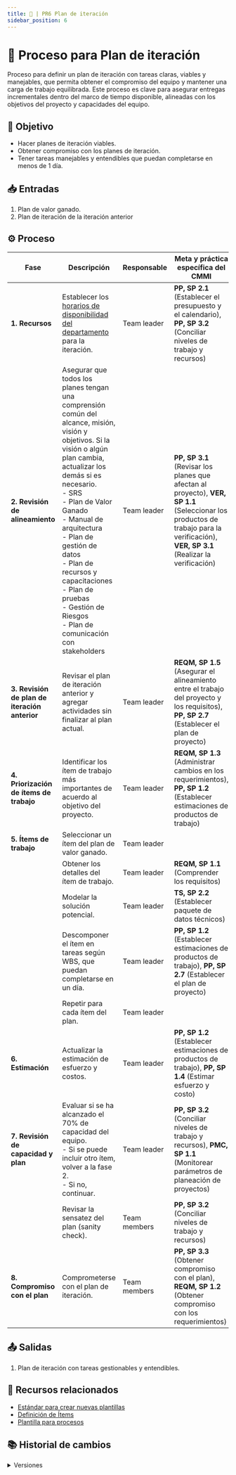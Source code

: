 ```yaml
---
title: 🚀 | PR6 Plan de iteración
sidebar_position: 6
---
```


# 🚀 Proceso para Plan de iteración

Proceso para definir un plan de iteración con tareas claras, viables y manejables, que permita obtener el compromiso del equipo y mantener una carga de trabajo equilibrada. Este proceso es clave para asegurar entregas incrementales dentro del marco de tiempo disponible, alineadas con los objetivos del proyecto y capacidades del equipo.

## 🎯 Objetivo

-   Hacer planes de iteración viables.
-   Obtener compromiso con los planes de iteración.
-   Tener tareas manejables y entendibles que puedan completarse en menos de 1 día.

## 📥 Entradas

1. Plan de valor ganado.
2. Plan de iteración de la iteración anterior

## ⚙️ Proceso

| Fase                                          | Descripción                                                                                                                                                                                                                                                                                                                                                                                                             | Responsable  | Meta y práctica específica del CMMI                                                                                                         |
| --------------------------------------------- | ----------------------------------------------------------------------------------------------------------------------------------------------------------------------------------------------------------------------------------------------------------------------------------------------------------------------------------------------------------------------------------------------------------------------- | ------------ | ------------------------------------------------------------------------------------------------------------------------------------------- |
| **1. Recursos**                               | Establecer los [horarios de disponibilidad del departamento](https://docs.google.com/spreadsheets/d/1s2sbsnxEtDKamKHRqQY08sVHEri6Mdv6VrKuplxs70I/edit?usp=sharing) para la iteración.                                                                                                                                                                                                                                   | Team leader  | **PP, SP 2.1** (Establecer el presupuesto y el calendario), **PP, SP 3.2** (Conciliar niveles de trabajo y recursos)                        |
| **2. Revisión de alineamiento**               | Asegurar que todos los planes tengan una comprensión común del alcance, misión, visión y objetivos. Si la visión o algún plan cambia, actualizar los demás si es necesario.<br/> - SRS<br/> - Plan de Valor Ganado<br/> - Manual de arquitectura<br/> - Plan de gestión de datos<br/> - Plan de recursos y capacitaciones<br/> - Plan de pruebas<br/> - Gestión de Riesgos<br/> - Plan de comunicación con stakeholders | Team leader  | **PP, SP 3.1** (Revisar los planes que afectan al proyecto), **VER, SP 1.1** (Seleccionar los productos de trabajo para la verificación), **VER, SP 3.1** (Realizar la verificación)                                                                                 |
| **3. Revisión de plan de iteración anterior** | Revisar el plan de iteración anterior y agregar actividades sin finalizar al plan actual.                                                                                                                                                                                                                                                                                                                               | Team leader  | **REQM, SP 1.5** (Asegurar el alineamiento entre el trabajo del proyecto y los requisitos), **PP, SP 2.7** (Establecer el plan de proyecto) |
| **4. Priorización de ítems de trabajo**       | Identificar los ítem de trabajo más importantes de acuerdo al objetivo del proyecto.                                                                                                                                                                                                                                                                                                                                    | Team leader  | **REQM, SP 1.3** (Administrar cambios en los requerimientos), **PP, SP 1.2** (Establecer estimaciones de productos de trabajo)              |
| **5. Ítems de trabajo**                       | Seleccionar un ítem del plan de valor ganado.                                                                                                                                                                                                                                                                                                                                                                           | Team leader  |                                                                                                                                             |
|                                               | Obtener los detalles del ítem de trabajo.                                                                                                                                                                                                                                                                                                                                                                               | Team leader  | **REQM, SP 1.1** (Comprender los requisitos)                                                                                                |
|                                               | Modelar la solución potencial.                                                                                                                                                                                                                                                                                                                                                                                          | Team leader  | **TS, SP 2.2** (Establecer paquete de datos técnicos)                                                                                       |
|                                               | Descomponer el ítem en tareas según WBS, que puedan completarse en un día.                                                                                                                                                                                                                                                                                                                                              | Team leader  | **PP, SP 1.2** (Establecer estimaciones de productos de trabajo), **PP, SP 2.7** (Establecer el plan de proyecto)                           |
|                                               | Repetir para cada ítem del plan.                                                                                                                                                                                                                                                                                                                                                                                        | Team leader  |                                                                                                                                             |
| **6. Estimación**                             | Actualizar la estimación de esfuerzo y costos.                                                                                                                                                                                                                                                                                                                                                                          | Team leader  | **PP, SP 1.2** (Establecer estimaciones de productos de trabajo), **PP, SP 1.4** (Estimar esfuerzo y costo)                                 |
| **7. Revisión de capacidad y plan**           | Evaluar si se ha alcanzado el 70% de capacidad del equipo. <br/> - Si se puede incluir otro ítem, volver a la fase 2. <br/> - Si no, continuar.                                                                                                                                                                                                                                                                         | Team leader  | **PP, SP 3.2** (Conciliar niveles de trabajo y recursos), **PMC, SP 1.1** (Monitorear parámetros de planeación de proyectos)                |
|                                               | Revisar la sensatez del plan (sanity check).                                                                                                                                                                                                                                                                                                                                                                            | Team members | **PP, SP 3.2** (Conciliar niveles de trabajo y recursos)                                                                                    |
| **8. Compromiso con el plan**                 | Comprometerse con el plan de iteración.                                                                                                                                                                                                                                                                                                                                                                                 | Team members | **PP, SP 3.3** (Obtener compromiso con el plan), **REQM, SP 1.2** (Obtener compromiso con los requerimientos)                               |

## 📤 Salidas

1. Plan de iteración con tareas gestionables y entendibles.

## 📎 Recursos relacionados

-   [Estándar para crear nuevas plantillas](/docs/next/standards/estandar-plantillas)
-   [Definición de Ítems](/docs/next/procesos/PR2-definicion-items)
-   [Plantilla para procesos](/docs/next/plantillas/plantilla-procesos)

## 📚 Historial de cambios

<details>
  <summary>Versiones</summary>
| **Versión** | **Descripción**                                                                         | **Fecha**     | **Colaborador**                             |
|-------------|------------------------------------------------------------------------------------------|---------------|--------------------------------------------------|
| **1.0.0**   | Creación del proceso de iteración.                                                       | 03/04/2025    | Diego Fuentes                                    |
| **2.0.0**   | Refactorización completa: cambios en entradas, proceso y salidas.                        | 03/04/2025    | Diego Fuentes                                    |
| **2.1.0**   | Corrección relacionada con la práctica PMC 1.1.                                          | 22/04/2025    | Juan Pablo Chávez Leal                           |
| **2.2.0**   | Modificación en las entradas del proceso.                                                | 27/04/2025    | Hiram Mendoza                                    |
| **2.3.0**   | Implementación de acciones correctivas en el proceso.                                    | 28/04/2025    | Max Toscano                                      |
| **3.0.0**   | Simplificación del proceso y correcciones para alinearlo con CMMI.                       | 15/05/2025    | Valeria Zúñiga, Paola Garrido                   |
| **4.0.0**             | Clarificación de pasos y actualización de áreas del CMMI           | 20/05/2025 | Diego Antonio García Padilla  |
</details>
